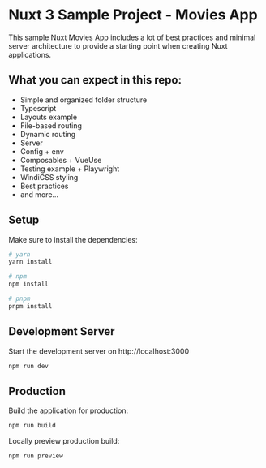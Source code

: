 
# Nuxt 3 Sample Project - Movies App

This sample Nuxt Movies App includes a lot of best practices and minimal server architecture to provide a starting point when creating Nuxt applications.

## What you can expect in this repo:
* Simple and organized folder structure
* Typescript
* Layouts example
* File-based routing
* Dynamic routing
* Server
* Config + env
* Composables + VueUse
* Testing example + Playwright
* WindiCSS styling
* Best practices
* and more...

## Setup

Make sure to install the dependencies:

```bash
# yarn
yarn install

# npm
npm install

# pnpm
pnpm install
```

## Development Server

Start the development server on http://localhost:3000

```bash
npm run dev
```

## Production

Build the application for production:

```bash
npm run build
```

Locally preview production build:

```bash
npm run preview
```

